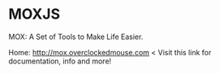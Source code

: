 MOXJS
=====

MOX: A Set of Tools to Make Life Easier.

Home: http://mox.overclockedmouse.com < Visit this link for documentation, info and more!
